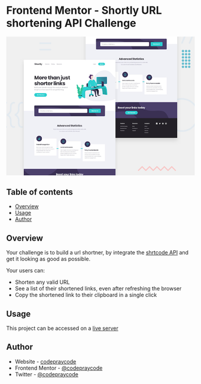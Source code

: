 # Frontend Mentor - Shortly URL shortening API Challenge

![Design preview for the Shortly URL shortening API coding challenge](./public/design/desktop-preview.jpg)


## Table of contents

- [Overview](#overview)
- [Usage](#usage)
- [Author](#author)



## Overview

Your challenge is to build a url shortner, by integrate the [shrtcode API](https://app.shrtco.de/) and get it looking as good as possible.

Your users can:

- Shorten any valid URL
- See a list of their shortened links, even after refreshing the browser
- Copy the shortened link to their clipboard in a single click

## Usage

This project can be accessed on a [live server](shortly-codepraycode.vercel.app)

## Author

- Website - [codepraycode](https://github.com/codepraycode)
- Frontend Mentor - [@codepraycode](https://www.frontendmentor.io/profile/codepraycode)
- Twitter - [@codepraycode](https://www.twitter.com/codepraycode)
